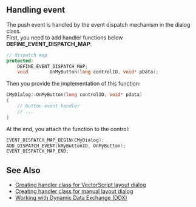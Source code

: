 ## Handling event

The push event is handled by the event dispatch mechanism in the dialog class.  
First, you need to add handler functions below **DEFINE_EVENT_DISPATCH_MAP**:

```cpp
// dispatch map
protected:
    DEFINE_EVENT_DISPATCH_MAP;
    void		OnMyButton(long controlID, void* pData);
```

Then you provide the implementation of this function:

```cpp
CMyDialog::OnMyButton(long controlID, void* pdata)
{
	// button event handler
	// ...
}
```

At the end, you attach the function to the control:

```cpp
EVENT_DISPATCH_MAP_BEGIN(CMyDialog);
ADD_DISPATCH_EVENT(kMyButtonID, OnMyButton);
EVENT_DISPATCH_MAP_END;
```

## See Also

- [Creating handler class for VectorScript layout dialog](Dialog%20handler%20class%20for%20VectorScript%20layout%20dialog.md)
- [Creating handler class for manual layout dialog](Dialog%20handler%20class%20for%20manual%20layout%20dialog.md)
- [Working with Dynamic Data Exchange (DDX)](Dialog%20Dynamic%20Data%20Exchange%20(DDX).md)
